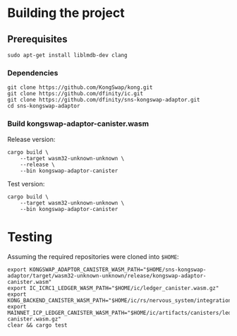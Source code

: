 # Building the project

## Prerequisites

```
sudo apt-get install liblmdb-dev clang
```

### Dependencies

```
git clone https://github.com/KongSwap/kong.git
git clone https://github.com/dfinity/ic.git
git clone https://github.com/dfinity/sns-kongswap-adaptor.git
cd sns-kongswap-adaptor
```

### Build kongswap-adaptor-canister.wasm

Release version:

```
cargo build \
    --target wasm32-unknown-unknown \
    --release \
    --bin kongswap-adaptor-canister
```

Test version:

```
cargo build \
    --target wasm32-unknown-unknown \
    --bin kongswap-adaptor-canister
```

# Testing

Assuming the required repositories were cloned into `$HOME`:

```
export KONGSWAP_ADAPTOR_CANISTER_WASM_PATH="$HOME/sns-kongswap-adaptor/target/wasm32-unknown-unknown/release/kongswap-adaptor-canister.wasm"
export IC_ICRC1_LEDGER_WASM_PATH="$HOME/ic/ledger_canister.wasm.gz"
export KONG_BACKEND_CANISTER_WASM_PATH="$HOME/ic/rs/nervous_system/integration_tests/kong_backend.wasm"
export MAINNET_ICP_LEDGER_CANISTER_WASM_PATH="$HOME/ic/artifacts/canisters/ledger-canister.wasm.gz"
clear && cargo test
```

